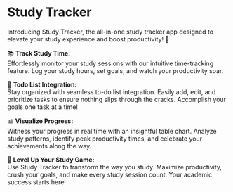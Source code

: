 # Study Tracker
Introducing Study Tracker, the all-in-one study tracker app designed to elevate your study experience and boost productivity! 🚀
<br/>

📚 <b>Track Study Time:</b><br/>
Effortlessly monitor your study sessions with our intuitive time-tracking feature. Log your study hours, set goals, and watch your productivity soar.

📅 <b>Todo List Integration:</b><br/>
Stay organized with seamless to-do list integration. Easily add, edit, and prioritize tasks to ensure nothing slips through the cracks. Accomplish your goals one task at a time!

📊 <b>Visualize Progress:</b><br/>
Witness your progress in real time with an insightful table chart. Analyze study patterns, identify peak productivity times, and celebrate your achievements along the way.

🚀 <b>Level Up Your Study Game:</b><br/>
Use Study Tracker to transform the way you study. Maximize productivity, crush your goals, and make every study session count. Your academic success starts here!
